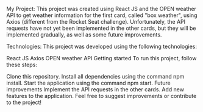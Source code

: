 My Project:
This project was created using React JS and the OPEN weather API to get weather information for the first card, called "box weather", using Axios (different from the Rocket Seat challenge). Unfortunately, the API requests have not yet been implemented in the other cards, but they will be implemented gradually, as well as some future improvements.

Technologies:
This project was developed using the following technologies:

React JS
Axios
OPEN weather API
Getting started
To run this project, follow these steps:

Clone this repository.
Install all dependencies using the command npm install.
Start the application using the command npm start.
Future improvements
Implement the API requests in the other cards.
Add new features to the application.
Feel free to suggest improvements or contribute to the project!
